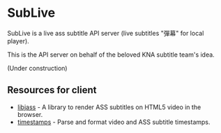 SubLive
=======

SubLive is a live ass subtitle API server (live subtitles "彈幕" for local player).

This is the API server on behalf of the beloved KNA subtitle team's idea.

(Under construction)

## Resources for client

* [libjass](https://github.com/Arnavion/libjass) - A library to render ASS subtitles on HTML5 video in the browser.
* [timestamps](https://github.com/Daiz-/timestamps) - Parse and format video and ASS subtitle timestamps.
